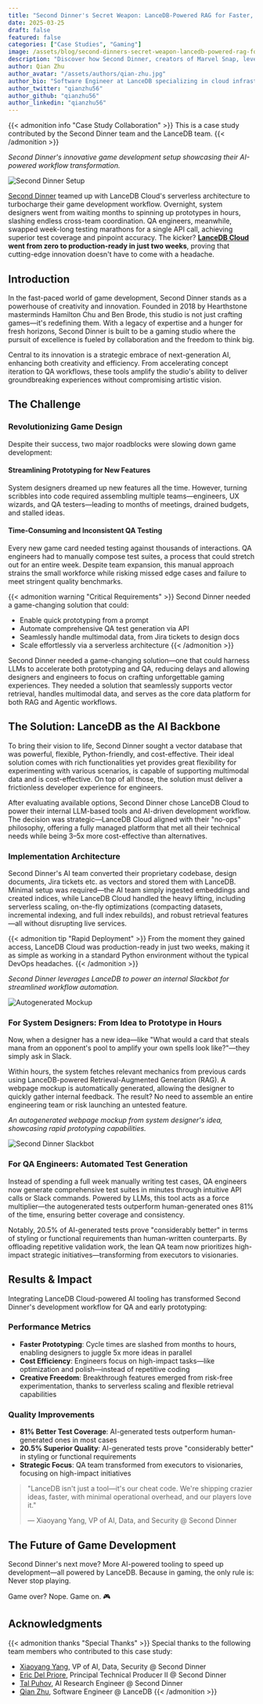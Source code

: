 ```yaml
---
title: "Second Dinner's Secret Weapon: LanceDB-Powered RAG for Faster, Smarter Game Development"
date: 2025-03-25
draft: false
featured: false
categories: ["Case Studies", "Gaming"]
image: /assets/blog/second-dinners-secret-weapon-lancedb-powered-rag-for-faster-smarter-game-development/second-dinners-secret-weapon-lancedb-powered-rag-for-faster-smarter-game-development.png
description: "Discover how Second Dinner, creators of Marvel Snap, leveraged LanceDB Cloud to transform game development workflows, reducing prototyping time from months to hours and automating QA test generation with 81% better results."
author: Qian Zhu
author_avatar: "/assets/authors/qian-zhu.jpg"
author_bio: "Software Engineer at LanceDB specializing in cloud infrastructure, game development workflows, and AI-powered development tools."
author_twitter: "qianzhu56"
author_github: "qianzhu56"
author_linkedin: "qianzhu56"
---
```


{{< admonition info "Case Study Collaboration" >}}
This is a case study contributed by the Second Dinner team and the LanceDB team.
{{< /admonition >}}

*Second Dinner's innovative game development setup showcasing their AI-powered workflow transformation.*

![Second Dinner Setup](/assets/blog/second-dinners-secret-weapon-lancedb-powered-rag-for-faster-smarter-game-development/Screenshot-2025-03-20-at-10.21.46-PM.png)

[Second Dinner](https://seconddinner.com/) teamed up with LanceDB Cloud's serverless architecture to turbocharge their game development workflow. Overnight, system designers went from waiting months to spinning up prototypes in hours, slashing endless cross-team coordination. QA engineers, meanwhile, swapped week-long testing marathons for a single API call, achieving superior test coverage and pinpoint accuracy. The kicker? [**LanceDB Cloud**](https://cloud.lancedb.com/) **went from zero to production-ready in just two weeks**, proving that cutting-edge innovation doesn't have to come with a headache.

## Introduction

In the fast-paced world of game development, Second Dinner stands as a powerhouse of creativity and innovation. Founded in 2018 by Hearthstone masterminds Hamilton Chu and Ben Brode, this studio is not just crafting games—it's redefining them. With a legacy of expertise and a hunger for fresh horizons, Second Dinner is built to be a gaming studio where the pursuit of excellence is fueled by collaboration and the freedom to think big.

Central to its innovation is a strategic embrace of next-generation AI, enhancing both creativity and efficiency. From accelerating concept iteration to QA workflows, these tools amplify the studio's ability to deliver groundbreaking experiences without compromising artistic vision.

## The Challenge

### Revolutionizing Game Design

Despite their success, two major roadblocks were slowing down game development:

#### Streamlining Prototyping for New Features

System designers dreamed up new features all the time. However, turning scribbles into code required assembling multiple teams—engineers, UX wizards, and QA testers—leading to months of meetings, drained budgets, and stalled ideas.

#### Time-Consuming and Inconsistent QA Testing

Every new game card needed testing against thousands of interactions. QA engineers had to manually compose test suites, a process that could stretch out for an entire week. Despite team expansion, this manual approach strains the small workforce while risking missed edge cases and failure to meet stringent quality benchmarks.

{{< admonition warning "Critical Requirements" >}}
Second Dinner needed a game-changing solution that could:
- Enable quick prototyping from a prompt
- Automate comprehensive QA test generation via API
- Seamlessly handle multimodal data, from Jira tickets to design docs
- Scale effortlessly via a serverless architecture
{{< /admonition >}}

Second Dinner needed a game-changing solution—one that could harness LLMs to accelerate both prototyping and QA, reducing delays and allowing designers and engineers to focus on crafting unforgettable gaming experiences. They needed a solution that seamlessly supports vector retrieval, handles multimodal data, and serves as the core data platform for both RAG and Agentic workflows.

## The Solution: LanceDB as the AI Backbone

To bring their vision to life, Second Dinner sought a vector database that was powerful, flexible, Python-friendly, and cost-effective. Their ideal solution comes with rich functionalities yet provides great flexibility for experimenting with various scenarios, is capable of supporting multimodal data and is cost-effective. On top of all those, the solution must deliver a frictionless developer experience for engineers.

After evaluating available options, Second Dinner chose LanceDB Cloud to power their internal LLM-based tools and AI-driven development workflow. The decision was strategic—LanceDB Cloud aligned with their "no-ops" philosophy, offering a fully managed platform that met all their technical needs while being 3–5x more cost-effective than alternatives.

### Implementation Architecture

Second Dinner's AI team converted their proprietary codebase, design documents, Jira tickets etc. as vectors and stored them with LanceDB. Minimal setup was required—the AI team simply ingested embeddings and created indices, while LanceDB Cloud handled the heavy lifting, including serverless scaling, on-the-fly optimizations (compacting datasets, incremental indexing, and full index rebuilds), and robust retrieval features—all without disrupting live services.

{{< admonition tip "Rapid Deployment" >}}
From the moment they gained access, LanceDB Cloud was production-ready in just two weeks, making it as simple as working in a standard Python environment without the typical DevOps headaches.
{{< /admonition >}}

*Second Dinner leverages LanceDB to power an internal Slackbot for streamlined workflow automation.*

![Autogenerated Mockup](/assets/blog/second-dinners-secret-weapon-lancedb-powered-rag-for-faster-smarter-game-development/unnamed.png)

### For System Designers: From Idea to Prototype in Hours

Now, when a designer has a new idea—like "What would a card that steals mana from an opponent's pool to amplify your own spells look like?"—they simply ask in Slack.

Within hours, the system fetches relevant mechanics from previous cards using LanceDB-powered Retrieval-Augmented Generation (RAG). A webpage mockup is automatically generated, allowing the designer to quickly gather internal feedback. The result? No need to assemble an entire engineering team or risk launching an untested feature.

*An autogenerated webpage mockup from system designer's idea, showcasing rapid prototyping capabilities.*

![Second Dinner Slackbot](/assets/blog/second-dinners-secret-weapon-lancedb-powered-rag-for-faster-smarter-game-development/unnamed-1.png)

### For QA Engineers: Automated Test Generation

Instead of spending a full week manually writing test cases, QA engineers now generate comprehensive test suites in minutes through intuitive API calls or Slack commands. Powered by LLMs, this tool acts as a force multiplier—the autogenerated tests outperform human-generated ones 81% of the time, ensuring better coverage and consistency.

Notably, 20.5% of AI-generated tests prove "considerably better" in terms of styling or functional requirements than human-written counterparts. By offloading repetitive validation work, the lean QA team now prioritizes high-impact strategic initiatives—transforming from executors to visionaries.

## Results & Impact

Integrating LanceDB Cloud-powered AI tooling has transformed Second Dinner's development workflow for QA and early prototyping:

### Performance Metrics

- **Faster Prototyping**: Cycle times are slashed from months to hours, enabling designers to juggle 5x more ideas in parallel
- **Cost Efficiency**: Engineers focus on high-impact tasks—like optimization and polish—instead of repetitive coding
- **Creative Freedom**: Breakthrough features emerged from risk-free experimentation, thanks to serverless scaling and flexible retrieval capabilities

### Quality Improvements

- **81% Better Test Coverage**: AI-generated tests outperform human-generated ones in most cases
- **20.5% Superior Quality**: AI-generated tests prove "considerably better" in styling or functional requirements
- **Strategic Focus**: QA team transformed from executors to visionaries, focusing on high-impact initiatives

> "LanceDB isn't just a tool—it's our cheat code. We're shipping crazier ideas, faster, with minimal operational overhead, and our players love it."
> 
> — Xiaoyang Yang, VP of AI, Data, and Security @ Second Dinner

## The Future of Game Development

Second Dinner's next move? More AI-powered tooling to speed up development—all powered by LanceDB. Because in gaming, the only rule is: Never stop playing.

Game over? Nope. Game on. 🎮

## Acknowledgments

{{< admonition thanks "Special Thanks" >}}
Special thanks to the following team members who contributed to this case study:
- [Xiaoyang Yang](https://www.linkedin.com/in/xyyang/), VP of AI, Data, Security @ Second Dinner
- [Eric Del Priore](https://www.linkedin.com/in/ericdelpriore/), Principal Technical Producer II @ Second Dinner
- [Tal Puhov](https://www.linkedin.com/in/tal-puhov/), AI Research Engineer @ Second Dinner
- [Qian Zhu](https://www.linkedin.com/in/qianzhu56/), Software Engineer @ LanceDB
{{< /admonition >}}
